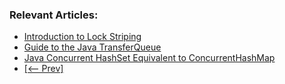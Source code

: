 ### Relevant Articles:

- [Introduction to Lock Striping](https://www.baeldung.com/java-lock-stripping)
- [Guide to the Java TransferQueue](http://www.baeldung.com/java-transfer-queue)
- [Java Concurrent HashSet Equivalent to ConcurrentHashMap](https://www.baeldung.com/java-concurrent-hashset-concurrenthashmap)
- [[<-- Prev]](/core-java-modules/core-java-concurrency-collections)
